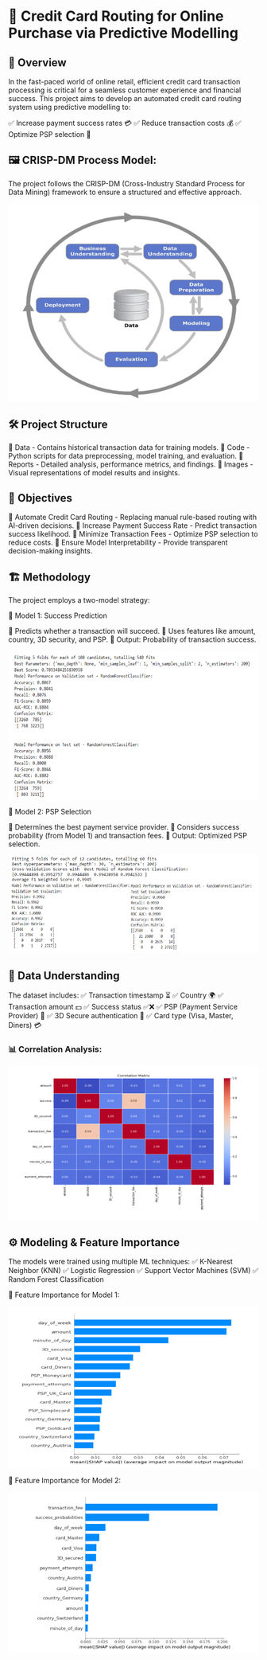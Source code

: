 # 📌 Credit Card Routing for Online Purchase via Predictive Modelling

## 📖 Overview

In the fast-paced world of online retail, efficient credit card transaction processing is critical for a seamless customer experience and financial success. This project aims to develop an automated credit card routing system using predictive modelling to:

✅ Increase payment success rates 💳
✅ Reduce transaction costs 💰
✅ Optimize PSP selection 🤖

## 🖼️ CRISP-DM Process Model:

The project follows the CRISP-DM (Cross-Industry Standard Process for Data Mining) framework to ensure a structured and effective approach.

![CRISP-DM Reference Model.png](https://github.com/Kaushik-Puttaswamy/Credit-Card-Routing-for-Online-Purchase-via-Predictive-Modelling/blob/main/CRISP-DM%20Reference%20Model.png)

## 🛠️ Project Structure

📂 Data - Contains historical transaction data for training models.
📂 Code - Python scripts for data preprocessing, model training, and evaluation.
📂 Reports - Detailed analysis, performance metrics, and findings.
📂 Images - Visual representations of model results and insights.

## 🎯 Objectives

📌 Automate Credit Card Routing - Replacing manual rule-based routing with AI-driven decisions.
📌 Increase Payment Success Rate - Predict transaction success likelihood.
📌 Minimize Transaction Fees - Optimize PSP selection to reduce costs.
📌 Ensure Model Interpretability - Provide transparent decision-making insights.

## 🏗️ Methodology

The project employs a two-model strategy:

🔹 Model 1: Success Prediction

🔸 Predicts whether a transaction will succeed.
🔸 Uses features like amount, country, 3D security, and PSP.
🔸 Output: Probability of transaction success.

![Model 1 performance output.png](https://github.com/Kaushik-Puttaswamy/Credit-Card-Routing-for-Online-Purchase-via-Predictive-Modelling/blob/main/Model%201%20performance%20output.png)

🔹 Model 2: PSP Selection

🔸 Determines the best payment service provider.
🔸 Considers success probability (from Model 1) and transaction fees.
🔸 Output: Optimized PSP selection.

![Model 2 performance output .png](https://github.com/Kaushik-Puttaswamy/Credit-Card-Routing-for-Online-Purchase-via-Predictive-Modelling/blob/main/Model%202%20performance%20output%20.png)

## 🔢 Data Understanding

The dataset includes:
✅ Transaction timestamp ⏳
✅ Country 🌍
✅ Transaction amount 💵
✅ Success status ✅❌
✅ PSP (Payment Service Provider) 🏦
✅ 3D Secure authentication 🔐
✅ Card type (Visa, Master, Diners) 💳

### 📊 Correlation Analysis:

![Correlation analysis.png](https://github.com/Kaushik-Puttaswamy/Credit-Card-Routing-for-Online-Purchase-via-Predictive-Modelling/blob/main/Correlation%20analysis.png)

## ⚙️ Modeling & Feature Importance

The models were trained using multiple ML techniques:
✅ K-Nearest Neighbor (KNN)
✅ Logistic Regression
✅ Support Vector Machines (SVM)
✅ Random Forest Classification

📌 Feature Importance for Model 1:

![Features Importance in Model 1.png](https://github.com/Kaushik-Puttaswamy/Credit-Card-Routing-for-Online-Purchase-via-Predictive-Modelling/blob/main/Features%20Importance%20in%20Model%201.png)

📌 Feature Importance for Model 2:

![Features Importance in Model 2.png](https://github.com/Kaushik-Puttaswamy/Credit-Card-Routing-for-Online-Purchase-via-Predictive-Modelling/blob/main/Features%20Importance%20in%20Model%202.png)






